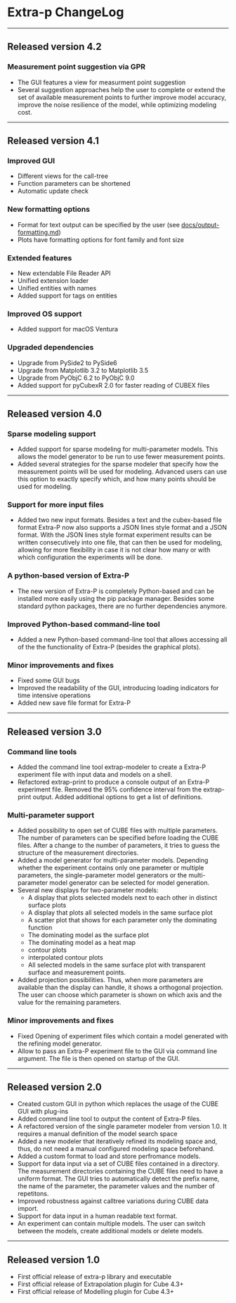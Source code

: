 # Extra-p ChangeLog

***

## Released version 4.2

### Measurement point suggestion via GPR
* The GUI features a view for measurment point suggestion
* Several suggestion approaches help the user to complete or extend the set of available measurement points
to further improve model accuracy, improve the noise resilience of the model, while optimizing modeling cost.

***

## Released version 4.1

### Improved GUI
* Different views for the call-tree
* Function parameters can be shortened
* Automatic update check

### New formatting options
* Format for text output can be specified by the user 
  (see [docs/output-formatting.md](docs/output-formatting.md))
* Plots have formatting options for font family and font size

### Extended features
* New extendable File Reader API
* Unified extension loader
* Unified entities with names
* Added support for tags on entities

### Improved OS support
* Added support for macOS Ventura

### Upgraded dependencies
* Upgrade from PySide2 to PySide6
* Upgrade from Matplotlib 3.2 to Matplotlib 3.5
* Upgrade from PyObjC 6.2 to PyObjC 9.0
* Added support for pyCubexR 2.0 for faster reading of CUBEX files

***

## Released version 4.0
### Sparse modeling support
* Added support for sparse modeling for multi-parameter models. This allows the 
model generator to be run to use fewer measurement points.
* Added several strategies for the sparse modeler that specify how the 
measurement points will be used for modeling. Advanced users can use this option
to exactly specify which, and how many points should be used for modeling.

### Support for more input files
* Added two new input formats. Besides a text and the cubex-based file 
format Extra-P now also supports a JSON lines style format and a JSON
format. With the JSON lines style format experiment results can be written
consecutively into one file, that can then be used for modeling, allowing 
for more flexibility in case it is not clear how many or with which configuration
the experiments will be done.

### A python-based version of Extra-P
* The new version of Extra-P is completely Python-based and can be installed
more easily using the pip package manager. Besides some standard python packages,
there are no further dependencies anymore.

### Improved Python-based command-line tool
* Added a new Python-based command-line tool that allows accessing all of the
the functionality of Extra-P (besides the graphical plots).

### Minor improvements and fixes
* Fixed some GUI bugs
* Improved the readability of the GUI, introducing loading indicators for time
intensive operations
* Added new save file format for Extra-P

***

## Released version 3.0

### Command line tools

* Added the command line tool extrap-modeler to create a Extra-P
  experiment file with input data and models on a shell.
* Refactored extrap-print to produce a console output of an Extra-P
  experiment file. Removed the 95% confidence interval from the
  extrap-print output. Added additional options to get a list of
  definitions.

### Multi-parameter support

* Added possibility to open set of CUBE files with multiple
  parameters. The number of parameters can be specified before loading
  the CUBE files. After a change to the number of parameters, it tries to
  guess the structure of the measurement directories.
* Added a model generator for multi-parameter models. Depending whether
  the experiment contains only one parameter or multiple parameters, the
  single-parameter model generators or the multi-parameter model generator
  can be selected for model generation.
* Several new displays for two-parameter models:
    * A display that plots selected models next to each other in distinct
      surface plots
    * A display that plots all selected models in the same surface plot
    * A scatter plot that shows for each parameter only the dominating
      function
    * The dominating model as the surface plot
    * The dominating model as a heat map
    * contour plots
    * interpolated contour plots
    * All selected models in the same surface plot with transparent
      surface and measurement points.
* Added projection possibilities. Thus, when more parameters are available
  than the display can handle, it shows a orthogonal projection.
  The user can choose which parameter is shown on which axis and the value
  for the remaining parameters.

### Minor improvements and fixes

* Fixed Opening of experiment files which contain a model generated
  with the refining model generator.
* Allow to pass an Extra-P experiment file to the GUI via command line
  argument. The file is then opened on startup of the GUI.

***

## Released version 2.0

* Created custom GUI in python which replaces the usage of the
  CUBE GUI with plug-ins
* Added command line tool to output the content of Extra-P files.
* A refactored version of the single parameter modeler from version 1.0.
  It requires a manual definition of the model search space
* Added a new modeler that iteratively refined its modeling space and,
  thus, do not need a manual configured modeling space beforehand.
* Added a custom format to load and store perfromance models.
* Support for data input via a set of CUBE files contained in a directory.
  The measurement directories containing the CUBE files need to have
  a uniform format. The GUI tries to automatically detect the prefix name,
  the name of the parameter, the parameter values and the number of
  repetitons.
* Improved robustness against calltree variations during CUBE data import.
* Support for data input in a human readable text format.
* An experiment can contain multiple models. The user can switch between
  the models, create additional models or delete models.

***

## Released version 1.0

* First official release of extra-p library and executable
* First official release of Extrapolation plugin for Cube 4.3+
* First official release of Modelling plugin for Cube 4.3+
